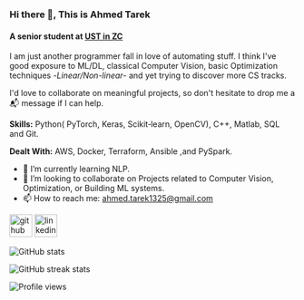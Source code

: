 ### Hi there 👋, This is Ahmed Tarek 
#### A senior student at [UST in ZC](https://www.zewailcity.edu.eg/main/index.php?lang=en) 
I am just another programmer fall in love of automating stuff. I think I've good exposure to ML/DL, classical Computer Vision, basic Optimization techniques -*Linear/Non-linear*- and yet trying to discover more CS tracks. 

I'd love to collaborate on meaningful projects, so don't hesitate to drop me a 📬 message if I can help.   

**Skills:** Python( PyTorch, Keras, Scikit‑learn, OpenCV), C++, Matlab, SQL and Git.

**Dealt With:** AWS, Docker, Terraform, Ansible ,and PySpark.

- 🌱 I’m currently learning NLP. 
- 👯 I’m looking to collaborate on Projects related to Computer Vision, Optimization, or Building ML systems.  
- 📫 How to reach me: ahmed.tarek1325@gmail.com 


[<img src='https://cdn.jsdelivr.net/npm/simple-icons@3.0.1/icons/github.svg' alt='github' height='40'>](https://github.com/ahmed-tarek-abdelsalam)  [<img src='https://cdn.jsdelivr.net/npm/simple-icons@3.0.1/icons/linkedin.svg' alt='linkedin' height='40'>](https://www.linkedin.com/in/ahmed-tarek-abdelsalam/)  

![GitHub stats](https://github-readme-stats.vercel.app/api?username=ahmed-tarek-abdelsalam&show_icons=true)  

![GitHub streak stats](https://streak-stats.demolab.com/?user=ahmed-tarek-abdelsalam)  

![Profile views](https://gpvc.arturio.dev/ahmed-tarek-abdelsalam)  
